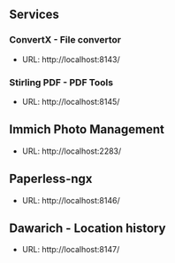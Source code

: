 ## Services

### ConvertX - File convertor

- URL: http://localhost:8143/

### Stirling PDF - PDF Tools

- URL: http://localhost:8145/

## Immich Photo Management

- URL: http://localhost:2283/

## Paperless-ngx

- URL: http://localhost:8146/

## Dawarich - Location history

- URL: http://localhost:8147/